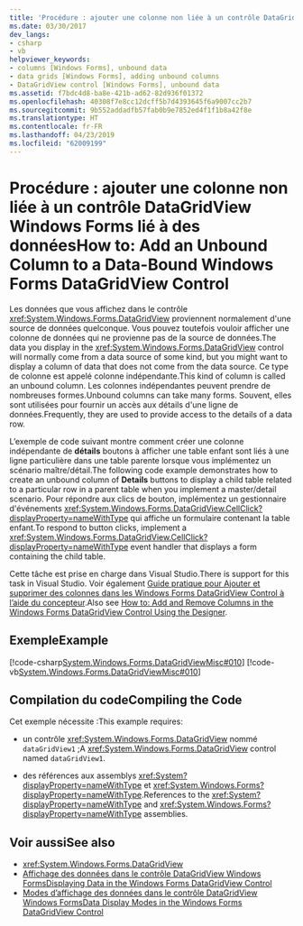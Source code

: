 ```yaml
---
title: 'Procédure : ajouter une colonne non liée à un contrôle DataGridView Windows Forms lié à des données'
ms.date: 03/30/2017
dev_langs:
- csharp
- vb
helpviewer_keywords:
- columns [Windows Forms], unbound data
- data grids [Windows Forms], adding unbound columns
- DataGridView control [Windows Forms], unbound data
ms.assetid: f7bdc4d8-ba8e-421b-ad62-82d936f01372
ms.openlocfilehash: 40308f7e8cc12dcff5b7d4393645f6a9007cc2b7
ms.sourcegitcommit: 9b552addadfb57fab0b9e7852ed4f1f1b8a42f8e
ms.translationtype: HT
ms.contentlocale: fr-FR
ms.lasthandoff: 04/23/2019
ms.locfileid: "62009199"
---
```

# <a name="how-to-add-an-unbound-column-to-a-data-bound-windows-forms-datagridview-control"></a><span data-ttu-id="1a016-102">Procédure : ajouter une colonne non liée à un contrôle DataGridView Windows Forms lié à des données</span><span class="sxs-lookup"><span data-stu-id="1a016-102">How to: Add an Unbound Column to a Data-Bound Windows Forms DataGridView Control</span></span>
<span data-ttu-id="1a016-103">Les données que vous affichez dans le contrôle <xref:System.Windows.Forms.DataGridView> proviennent normalement d'une source de données quelconque. Vous pouvez toutefois vouloir afficher une colonne de données qui ne provienne pas de la source de données.</span><span class="sxs-lookup"><span data-stu-id="1a016-103">The data you display in the <xref:System.Windows.Forms.DataGridView> control will normally come from a data source of some kind, but you might want to display a column of data that does not come from the data source.</span></span> <span data-ttu-id="1a016-104">Ce type de colonne est appelé colonne indépendante.</span><span class="sxs-lookup"><span data-stu-id="1a016-104">This kind of column is called an unbound column.</span></span> <span data-ttu-id="1a016-105">Les colonnes indépendantes peuvent prendre de nombreuses formes.</span><span class="sxs-lookup"><span data-stu-id="1a016-105">Unbound columns can take many forms.</span></span> <span data-ttu-id="1a016-106">Souvent, elles sont utilisées pour fournir un accès aux détails d'une ligne de données.</span><span class="sxs-lookup"><span data-stu-id="1a016-106">Frequently, they are used to provide access to the details of a data row.</span></span>  
  
 <span data-ttu-id="1a016-107">L’exemple de code suivant montre comment créer une colonne indépendante de **détails** boutons à afficher une table enfant sont liés à une ligne particulière dans une table parente lorsque vous implémentez un scénario maître/détail.</span><span class="sxs-lookup"><span data-stu-id="1a016-107">The following code example demonstrates how to create an unbound column of **Details** buttons to display a child table related to a particular row in a parent table when you implement a master/detail scenario.</span></span> <span data-ttu-id="1a016-108">Pour répondre aux clics de bouton, implémentez un gestionnaire d'événements <xref:System.Windows.Forms.DataGridView.CellClick?displayProperty=nameWithType> qui affiche un formulaire contenant la table enfant.</span><span class="sxs-lookup"><span data-stu-id="1a016-108">To respond to button clicks, implement a <xref:System.Windows.Forms.DataGridView.CellClick?displayProperty=nameWithType> event handler that displays a form containing the child table.</span></span>  
  
 <span data-ttu-id="1a016-109">Cette tâche est prise en charge dans Visual Studio.</span><span class="sxs-lookup"><span data-stu-id="1a016-109">There is support for this task in Visual Studio.</span></span>  <span data-ttu-id="1a016-110">Voir également [Guide pratique pour Ajouter et supprimer des colonnes dans les Windows Forms DataGridView Control à l’aide du concepteur](add-and-remove-columns-in-the-datagrid-using-the-designer.md).</span><span class="sxs-lookup"><span data-stu-id="1a016-110">Also see [How to: Add and Remove Columns in the Windows Forms DataGridView Control Using the Designer](add-and-remove-columns-in-the-datagrid-using-the-designer.md).</span></span>  
  
## <a name="example"></a><span data-ttu-id="1a016-111">Exemple</span><span class="sxs-lookup"><span data-stu-id="1a016-111">Example</span></span>  
 [!code-csharp[System.Windows.Forms.DataGridViewMisc#010](~/samples/snippets/csharp/VS_Snippets_Winforms/System.Windows.Forms.DataGridViewMisc/CS/datagridviewmisc.cs#010)]
 [!code-vb[System.Windows.Forms.DataGridViewMisc#010](~/samples/snippets/visualbasic/VS_Snippets_Winforms/System.Windows.Forms.DataGridViewMisc/VB/datagridviewmisc.vb#010)]  
  
## <a name="compiling-the-code"></a><span data-ttu-id="1a016-112">Compilation du code</span><span class="sxs-lookup"><span data-stu-id="1a016-112">Compiling the Code</span></span>  
 <span data-ttu-id="1a016-113">Cet exemple nécessite :</span><span class="sxs-lookup"><span data-stu-id="1a016-113">This example requires:</span></span>  
  
- <span data-ttu-id="1a016-114">un contrôle <xref:System.Windows.Forms.DataGridView> nommé `dataGridView1` ;</span><span class="sxs-lookup"><span data-stu-id="1a016-114">A <xref:System.Windows.Forms.DataGridView> control named `dataGridView1`.</span></span>  
  
- <span data-ttu-id="1a016-115">des références aux assemblys <xref:System?displayProperty=nameWithType> et <xref:System.Windows.Forms?displayProperty=nameWithType>.</span><span class="sxs-lookup"><span data-stu-id="1a016-115">References to the <xref:System?displayProperty=nameWithType> and <xref:System.Windows.Forms?displayProperty=nameWithType> assemblies.</span></span>  
  
## <a name="see-also"></a><span data-ttu-id="1a016-116">Voir aussi</span><span class="sxs-lookup"><span data-stu-id="1a016-116">See also</span></span>

- <xref:System.Windows.Forms.DataGridView>
- [<span data-ttu-id="1a016-117">Affichage des données dans le contrôle DataGridView Windows Forms</span><span class="sxs-lookup"><span data-stu-id="1a016-117">Displaying Data in the Windows Forms DataGridView Control</span></span>](displaying-data-in-the-windows-forms-datagridview-control.md)
- [<span data-ttu-id="1a016-118">Modes d’affichage des données dans le contrôle DataGridView Windows Forms</span><span class="sxs-lookup"><span data-stu-id="1a016-118">Data Display Modes in the Windows Forms DataGridView Control</span></span>](data-display-modes-in-the-windows-forms-datagridview-control.md)
